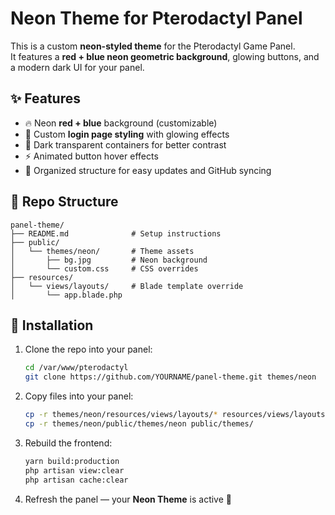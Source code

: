 # Neon Theme for Pterodactyl Panel

This is a custom **neon-styled theme** for the Pterodactyl Game Panel.  
It features a **red + blue neon geometric background**, glowing buttons, and a modern dark UI for your panel.

## ✨ Features
- 🔥 Neon **red + blue** background (customizable)  
- 🎨 Custom **login page styling** with glowing effects  
- 🌙 Dark transparent containers for better contrast  
- ⚡ Animated button hover effects  
- 📂 Organized structure for easy updates and GitHub syncing  

## 📂 Repo Structure
```
panel-theme/
├── README.md              # Setup instructions
├── public/
│   └── themes/neon/       # Theme assets
│       ├── bg.jpg         # Neon background
│       └── custom.css     # CSS overrides
├── resources/
│   └── views/layouts/     # Blade template override
│       └── app.blade.php
```

## 🚀 Installation
1. Clone the repo into your panel:
   ```bash
   cd /var/www/pterodactyl
   git clone https://github.com/YOURNAME/panel-theme.git themes/neon
   ```

2. Copy files into your panel:
   ```bash
   cp -r themes/neon/resources/views/layouts/* resources/views/layouts/
   cp -r themes/neon/public/themes/neon public/themes/
   ```

3. Rebuild the frontend:
   ```bash
   yarn build:production
   php artisan view:clear
   php artisan cache:clear
   ```

4. Refresh the panel — your **Neon Theme** is active 🎉
